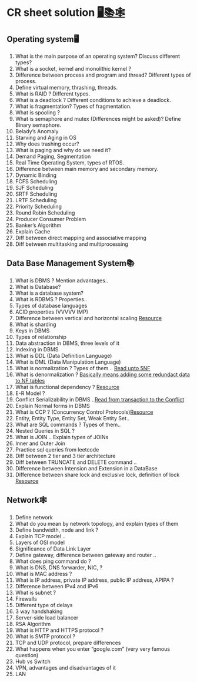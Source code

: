 # CR sheet solution [🖥📚🕸](https://docs.google.com/document/d/1sQlRDw6--HwyxeFL7b4kBsOG-Tz7rXMbpWNnfvJErA4/edit)

## Operating system🖥
1. What is the main purpose of an operating system? Discuss different types?
2. What is a socket, kernel and monolithic kernel ?
3. Difference between process and program and thread? Different types of process.
4. Define virtual memory, thrashing, threads.
5. What is RAID ? Different types.
6. What is a deadlock ? Different conditions to achieve a deadlock.
7. What is fragmentation? Types of fragmentation.
8. What is spooling ?
9. What is semaphore and mutex (Differences might be asked)? Define Binary
semaphore.
10. Belady’s Anomaly
11. Starving and Aging in OS
12. Why does trashing occur?
13. What is paging and why do we need it?
14. Demand Paging, Segmentation
15. Real Time Operating System, types of RTOS.
16. Difference between main memory and secondary memory.
17. Dynamic Binding
18. FCFS Scheduling
19. SJF Scheduling
20. SRTF Scheduling
21. LRTF Scheduling
22. Priority Scheduling
23. Round Robin Scheduling
24. Producer Consumer Problem
25. Banker’s Algorithm
26. Explain Cache
27. Diff between direct mapping and associative mapping
28. Diff between multitasking and multiprocessing


## Data Base Management System📚
1. What is DBMS ? Mention advantages..
2. What is Database?
3. What is a database system?
4. What is RDBMS ? Properties..
5. Types of database languages
6. ACID properties (VVVVV IMP)
7. Difference between vertical and horizontal scaling
  [Resource](https://www.geeksforgeeks.org/horizontal-and-vertical-scaling-in-databases/)
8. What is sharding
9. Keys in DBMS
10. Types of relationship
11. Data abstraction in DBMS, three levels of it
12. Indexing in DBMS
13. What is DDL (Data Definition Language)
14. What is DML (Data Manipulation Language)
15. What is normalization ? Types of them .. [Read upto 5NF](https://www.javatpoint.com/dbms-normalization)
16. What is denormalization ? [Basically means adding some redundact data to NF tables](https://www.geeksforgeeks.org/denormalization-in-databases/)
17. What is functional dependency ? [Resource](https://www.geeksforgeeks.org/types-of-functional-dependencies-in-dbms/)
18. E-R Model ?
19. Conflict Serializability in DBMS ..[Read from transaction to the Conflict](https://www.javatpoint.com/dbms-conflict-serializable-schedule)
20. Explain Normal forms in DBMS
21. What is CCP ? (Concurrency Control Protocols)[Resource](https://www.javatpoint.com/dbms-concurrency-control)
22. Entity, Entity Type, Entity Set, Weak Entity Set..
23. What are SQL commands ? Types of them..
24. Nested Queries in SQL ?
25. What is JOIN .. Explain types of JOINs
26. Inner and Outer Join
27. Practice sql queries from leetcode
28. Diff between 2 tier and 3 tier architecture
29. Diff between TRUNCATE and DELETE command ..
30. Difference between Intension and Extension in a DataBase
31. Difference between share lock and exclusive lock, definition of lock [Resource](https://www.javatpoint.com/dbms-lock-based-protocol)


## Network🕸
1. Define network
2. What do you mean by network topology, and explain types of them
3. Define bandwidth, node and link ?
4. Explain TCP model ..
5. Layers of OSI model
6. Significance of Data Link Layer
7. Define gateway, difference between gateway and router ..
8. What does ping command do ?
9. What is DNS, DNS forwarder, NIC, ?
10. What is MAC address ?
11. What is IP address, private IP address, public IP address, APIPA ?
12. Difference between IPv4 and IPv6
13. What is subnet ?
14. Firewalls
15. Different type of delays
16. 3 way handshaking
17. Server-side load balancer
18. RSA Algorithm
19. What is HTTP and HTTPS protocol ?
20. What is SMTP protocol ?
21. TCP and UDP protocol, prepare differences
22. What happens when you enter “google.com” (very very famous question)
23. Hub vs Switch
24. VPN, advantages and disadvantages of it
25. LAN
